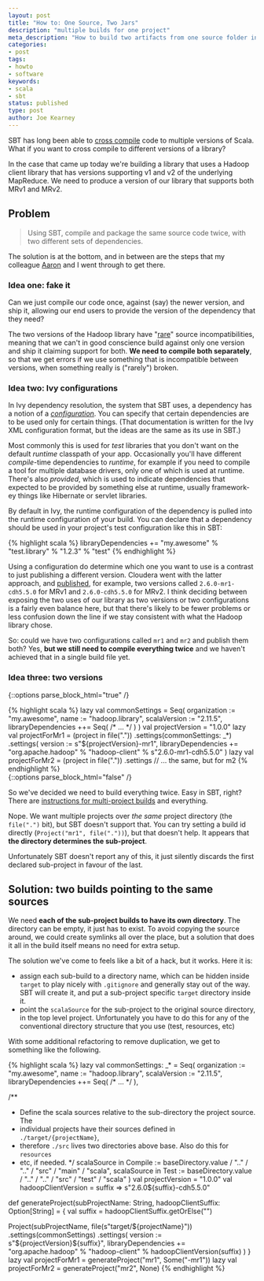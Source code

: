 ```yaml
---
layout: post
title: "How to: One Source, Two Jars"
description: "multiple builds for one project"
meta_description: "How to build two artifacts from one source folder in SBT"
categories:
- post
tags:
- howto
- software
keywords:
- scala
- sbt
status: published
type: post
author: Joe Kearney
---
```


SBT has long been able to [cross compile](http://www.scala-sbt.org/0.13/docs/Cross-Build.html) code to multiple versions of Scala. What if you want to cross compile to different versions of a library?

In the case that came up today we're building a library that uses a Hadoop client library that has versions supporting v1 and v2 of the underlying MapReduce. We need to produce a version of our library that supports both MRv1 and MRv2.

## Problem

> Using SBT, compile and package the same source code twice, with two different sets of dependencies.

The solution is at the bottom, and in between are the steps that my colleague [Aaron](http://aaronlevin.ca/) and I went through to get there.

### Idea one: fake it

Can we just compile our code once, against (say) the newer version, and ship it, allowing our end users to provide the version of the dependency that they need?

The two versions of the Hadoop library have "[rare](https://www.cloudera.com/documentation/enterprise/latest/topics/cdh_ig_mapreduce_to_yarn_migrate.html)" source incompatibilities, meaning that we can't in good conscience build against only one version and ship it claiming support for both. **We need to compile both separately**, so that we get errors if we use something that is incompatible between versions, when something really is ("rarely") broken.

### Idea two: Ivy configurations

In Ivy dependency resolution, the system that SBT uses, a dependency has a notion of a [_configuration_](https://ant.apache.org/ivy/history/latest-milestone/ivyfile/configurations.html). You can specify that certain dependencies are to be used only for certain things. (That documentation is written for the Ivy XML configuration format, but the ideas are the same as its use in SBT.)

Most commonly this is used for _test_ libraries that you don't want on the default _runtime_ classpath of your app. Occasionally you'll have different _compile_-time dependencies to _runtime_, for example if you need to compile a tool for multiple database drivers, only one of which is used at runtime. There's also _provided_, which is used to indicate dependencies that expected to be provided by something else at runtime, usually framework-ey things like Hibernate or servlet libraries.

By default in Ivy, the runtime configuration of the dependency is pulled into the runtime configuration of your build. You can declare that a dependency should be used in your project's test configuration like this in SBT:

{% highlight scala %}
libraryDependencies += "my.awesome" % "test.library" % "1.2.3" % "test"
{% endhighlight %}

Using a configuration do determine which one you want to use is a contrast to just publishing a different version. Cloudera went with the latter approach, and [published](https://maven-repository.com/artifact/org.apache.hadoop/hadoop-client), for example, two versions called `2.6.0-mr1-cdh5.5.0` for MRv1 and `2.6.0-cdh5.5.0` for MRv2. I think deciding between exposing the two uses of our library as two versions or two configurations is a fairly even balance here, but that there's likely to be fewer problems or less confusion down the line if we stay consistent with what the Hadoop library chose.

So: could we have two configurations called `mr1` and `mr2` and publish them both? Yes, **but we still need to compile everything twice** and we haven't achieved that in a single build file yet.

### Idea three: two versions

{::options parse_block_html="true" /}
<div class="inline-image-right">
{% highlight scala %}
lazy val commonSettings = Seq(
  organization := "my.awesome",
  name := "hadoop.library",
  scalaVersion := "2.11.5",
  libraryDependencies ++= Seq( /* ... */ )
)
val projectVersion = "1.0.0"
lazy val projectForMr1 = (project in file("."))
  .settings(commonSettings: _*)
  .settings(
    version := s"${projectVersion}-mr1",
    libraryDependencies += "org.apache.hadoop"
      % "hadoop-client" % s"2.6.0-mr1-cdh5.5.0"
  )
lazy val projectForMr2 = (project in file("."))
  .settings // ... the same, but for m2
{% endhighlight %}
</div>
{::options parse_block_html="false" /}

So we've decided we need to build everything twice. Easy in SBT, right? There are [instructions for multi-project builds](http://www.scala-sbt.org/0.13/docs/Multi-Project.html) and everything.

Nope. We want multiple projects over _the same_ project directory (the `file(".")` bit), but SBT doesn't support that. You can try setting a build id directly (`Project("mr1", file("."))`), but that doesn't help. It appears that **the directory determines the sub-project**.

Unfortunately SBT doesn't report any of this, it just silently discards the first declared sub-project in favour of the last.

<div class="clearfix"></div>

## Solution: two builds pointing to the same sources

We need **each of the sub-project builds to have its own directory**. The directory can be empty, it just has to exist. To avoid copying the source around, we could create symlinks all over the place, but a solution that does it all in the build itself means no need for extra setup.

The solution we've come to feels like a bit of a hack, but it works. Here it is:

* assign each sub-build to a directory name, which can be hidden inside `target` to play nicely with `.gitignore` and generally stay out of the way. SBT will create it, and put a sub-project specific `target` directory inside it.
* point the `scalaSource` for the sub-project to the original source directory, in the top level project. Unfortunately you have to do this for any of the conventional directory structure that you use (test, resources, etc)

With some additional refactoring to remove duplication, we get to something like the following.

{% highlight scala %}
lazy val commonSettings: _* = Seq(
  organization := "my.awesome",
  name := "hadoop.library",
  scalaVersion := "2.11.5",
  libraryDependencies ++= Seq( /* ... */ ),

  /**
   * Define the scala sources relative to the sub-directory the project source. The
   * individual projects have their sources defined in `./target/{projectName}`,
   * therefore `./src` lives two directories above base. Also do this for `resources`
   * etc, if needed.
   */
  scalaSource in Compile := baseDirectory.value / ".." / ".." / "src" / "main" / "scala",
  scalaSource in Test    := baseDirectory.value / ".." / ".." / "src" / "test" / "scala"
)
val projectVersion = "1.0.0"
val hadoopClientVersion = suffix => s"2.6.0${suffix}-cdh5.5.0"

def generateProject(subProjectName: String, hadoopClientSuffix: Option[String] = {
  val suffix = hadoopClientSuffix.getOrElse("")

  Project(subProjectName, file(s"target/${projectName}"))
    .settings(commonSettings)
    .settings(
      version := s"${projectVersion}${suffix}",
      libraryDependencies += "org.apache.hadoop"
        % "hadoop-client" % hadoopClientVersion(suffix)
    )
}
lazy val projectForMr1 = generateProject("mr1", Some("-mr1"))
lazy val projectForMr2 = generateProject("mr2", None)
{% endhighlight %}
